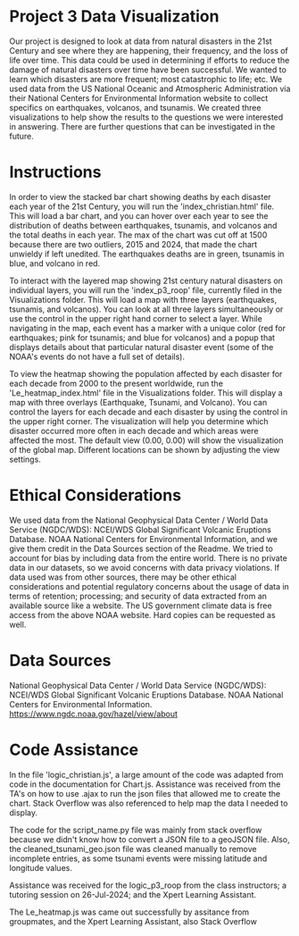 # Project 3 Data Visualization
Our project is designed to look at data from natural disasters in the 21st Century and see where they are happening, their frequency, and the loss of life over time.  This data could be used in determining if efforts to reduce the damage of natural disasters over time have been successful. We wanted to learn which disasters are more frequent; most catastrophic to life; etc.  We used data from the US National Oceanic and Atmospheric Administration via their National Centers for Environmental Information website to collect specifics on earthquakes, volcanos, and tsunamis. We created three visualizations to help show the results to the questions we were interested in answering. There are further questions that can be investigated in the future.


# Instructions
In order to view the stacked bar chart showing deaths by each disaster each year of the 21st Century, you will run the 'index_christian.html' file.  This will load a bar chart, and you can hover over each year to see the distribution of deaths between earthquakes, tsunamis, and volcanos and the total deaths in each year.  The max of the chart was cut off at 1500 because there are two outliers, 2015 and 2024, that made the chart unwieldy if left unedited.  The earthquakes deaths are in green, tsunamis in blue, and volcano in red.

To interact with the layered map showing 21st century natural disasters on individual layers, you will run the 'index_p3_roop' file, currently filed in the Visualizations folder. This will load a map with three layers (earthquakes, tsunamis, and volcanos). You can look at all three layers simultaneously or use the control in the upper right hand corner to select a layer. While navigating in the map, each event has a marker with a unique color (red for earthquakes; pink for tsunamis; and blue for volcanos) and a popup that displays details about that particular natural disaster event (some of the NOAA's events do not have a full set of details). 

To view the heatmap showing the population affected by each disaster for each decade from 2000 to the present worldwide, run the 'Le_heatmap_index.html' file in the Visualizations folder. This will display a map with three overlays (Earthquake, Tsunami, and Volcano). You can control the layers for each decade and each disaster by using the control in the upper right corner. The visualization will help you determine which disaster occurred more often in each decade and which areas were affected the most. The default view (0.00, 0.00) will show the visualization of the global map. Different locations can be shown by adjusting the view settings.


# Ethical Considerations
We used data from the National Geophysical Data Center / World Data Service (NGDC/WDS): NCEI/WDS Global Significant Volcanic Eruptions Database. NOAA National Centers for Environmental Information, and we give them credit in the Data Sources section of the Readme.  We tried to account for bias by including data from the entire world.  There is no private data in our datasets, so we avoid concerns with data privacy violations.  If data used was from other sources, there may be other ethical considerations and potential regulatory concerns about the usage of data in terms of retention; processing; and security of data extracted from an available source like a website. The US government climate data is free access from the above NOAA website.  Hard copies can be requested as well.


# Data Sources
National Geophysical Data Center / World Data Service (NGDC/WDS): NCEI/WDS Global Significant Volcanic Eruptions Database. NOAA National Centers for Environmental Information. https://www.ngdc.noaa.gov/hazel/view/about

# Code Assistance
In the file 'logic_christian.js', a large amount of the code was adapted from code in the documentation for Chart.js.  Assistance was received from the TA's on how to use .ajax to run the json files that allowed me to create the chart.  Stack Overflow was also referenced to help map the data I needed to display.

The code for the script_name.py file was mainly from stack overflow because we didn't know how to convert a JSON file to a geoJSON file.  Also, the cleaned_tsunami_geo.json file was cleaned manually to remove incomplete entries, as some tsunami events were missing latitude and longitude values.

Assistance was received for the logic_p3_roop from the class instructors; a tutoring session on 26-Jul-2024; and the Xpert Learning Assistant.

The Le_heatmap.js was came out successfully by assitance from groupmates, and the Xpert Learning Assistant, also Stack Overflow




